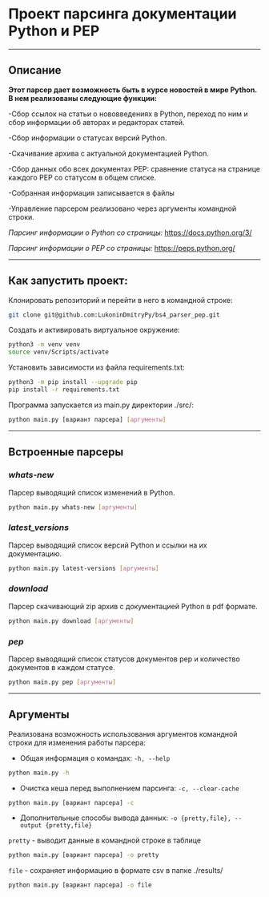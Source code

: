 # Проект парсинга документации Python и PEP

____

## Описание
__Этот парсер дает возможность быть в курсе новостей в мире Python.
В нем реализованы следующие функции:__

-Сбор ссылок на статьи о нововведениях в Python,
переход по ним и сбор информации об авторах и редакторах статей.

-Сбор информации о статусах версий Python.

-Скачивание архива с актуальной документацией Python.

-Сбор данных обо всех документах PEP: 
сравнение статуса на странице каждого PEP со статусом в общем списке.

-Собранная информация записывается в файлы

-Управление парсером реализовано через аргументы командной строки. 

_Парсинг информации о Python со страницы:_
https://docs.python.org/3/ 

_Парсинг информации о PEP со страницы:_
https://peps.python.org/
___

## Как запустить проект:

Клонировать репозиторий и перейти в него в командной строке:

```bash
git clone git@github.com:LukoninDmitryPy/bs4_parser_pep.git
```

Cоздать и активировать виртуальное окружение:

```bash
python3 -m venv venv
source venv/Scripts/activate
```
Установить зависимости из файла requirements.txt:

```bash
python3 -m pip install --upgrade pip
pip install -r requirements.txt
```

Программа запускается из main.py директории ./src/:

```bash
python main.py [вариант парсера] [аргументы]
```
___

## Встроенные парсеры

### *whats-new*

Парсер выводящий список изменений в Python.
```bash
python main.py whats-new [аргументы]
```

### *latest_versions*

Парсер выводящий список версий Python и ссылки на их документацию.
```bash
python main.py latest-versions [аргументы]
```

### *download*

Парсер скачивающий zip архив с документацией Python в pdf формате.
```bash
python main.py download [аргументы]
```

### *pep*

Парсер выводящий список статусов документов pep
и количество документов в каждом статусе.
```bash
python main.py pep [аргументы]
```
___

## Аргументы

Реализована возможность использования аргументов командной строки для изменения работы парсера:
- Общая информация о командах: `-h, --help` 
```bash
python main.py -h
```

- Очистка кеша перед выполнением парсинга: `-c, --clear-cache` 
```bash
python main.py [вариант парсера] -c
```

- Дополнительные способы вывода данных: `-o {pretty,file}, --output {pretty,file}`

`pretty` - выводит данные в командной строке в таблице
```bash
python main.py [вариант парсера] -o pretty
```
`file` - сохраняет информацию в формате csv в папке ./results/
```bash
python main.py [вариант парсера] -o file
```